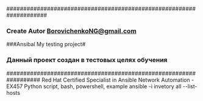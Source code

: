 ####################################################################
###
### Create Autor BorovichenkoNG@gmail.com
###Ansibal   My  testing project#
### Данный  проект создан  в тестовых целях  обучения
##################################################################
Red Hat Certified Specialist in Ansible Network Automation - EX457
Python script, bash,  powershell,   example
ansible -i invetory all --list-hosts
